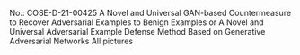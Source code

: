 No.: COSE-D-21-00425
A Novel and Universal GAN-based Countermeasure to Recover Adversarial Examples to Benign Examples
or
A Novel and Universal Adversarial Example Defense Method Based on Generative Adversarial Networks 
All pictures
